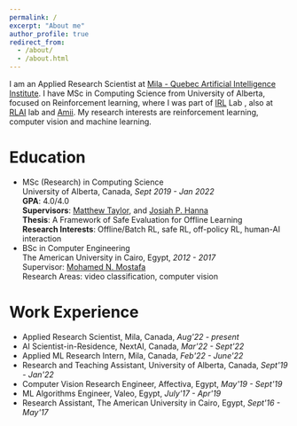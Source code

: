 ```yaml
---
permalink: /
excerpt: "About me"
author_profile: true
redirect_from:
  - /about/
  - /about.html
---
```

I am an Applied Research Scientist at [Mila - Quebec Artificial Intelligence Institute](https://mila.quebec/). I have MSc in Computing Science from University of Alberta, focused on Reinforcement learning, where I was part of [IRL](https://irll.ca/) Lab , also at [RLAI](http://rlai.ualberta.ca/) lab and [Amii](https://www.amii.ca/). My research interests are reinforcement learning, computer vision and machine learning.

Education
======
* MSc (Research) in Computing Science  
University of Alberta, Canada, <em>Sept 2019 - Jan 2022</em>  
**GPA**: 4.0/4.0   
**Supervisors**: [Matthew Taylor](https://drmatttaylor.net/), and [Josiah P. Hanna](https://pages.cs.wisc.edu/~jphanna/)  
**Thesis**: A Framework of Safe Evaluation for Offline Learning  
**Research Interests**: Offline/Batch RL, safe RL, off-policy RL, human-AI interaction 
* BSc in Computer Engineering  
The American University in Cairo, Egypt, <em>2012 - 2017</em>  
Supervisor: [Mohamed N. Mostafa](https://www.aucegypt.edu/fac/mohamedmoustafa)  
Research Areas: video classification, computer vision  

Work Experience
======
* Applied Research Scientist, Mila, Canada, <em>Aug'22 - present </em>
* AI Scientist-in-Residence, NextAI, Canada, <em>Mar'22 - Sept'22</em>
* Applied ML Research Intern, Mila, Canada, <em>Feb'22 - June'22</em>
* Research and Teaching Assistant, University of Alberta, Canada, <em>Sept'19 - Jan'22</em>
* Computer Vision Research Engineer, Affectiva, Egypt, <em>May'19 - Sept'19</em>
* ML Algorithms Engineer, Valeo, Egypt, <em>July'17 - Apr'19</em>
* Research Assistant, The American University in Cairo, Egypt, <em>Sept'16 - May'17</em>

[comment]: <> (News)

[comment]: <> (======)

[comment]: <> (- <em>December 2019</em>: I will be in Vancoveur to present my poster on [VolMap]&#40;https://arxiv.org/pdf/1906.11873.pdf&#41; in WiML workshop in NeurIPS 2019.)

[comment]: <> (- May 2019: [My paper]&#40;https://arxiv.org/pdf/1906.11873.pdf&#41; on Real-time semantic segmentation of 3D point clouds is accepted in ICML 2019 workshop on AI for Autonomous Driving!)

[comment]: <> (- May 2019: I am co-organzing the Deep Learning [IndabaXEgypt]&#40;https://sites.google.com/view/indabaxegypt&#41; to help spread knowledge and build capacity in machine learning.)

[comment]: <> (- December 2018: I will be attending the [Women in Machine Learning workshop]&#40;https://wimlworkshop.org/2018/&#41; co-located with NeurIPS 2018, in Montreal, Canada.)

[comment]: <> (- Nov. 2018: I am attending the Self-Organizing Conference on Machine Learning at Google Toronto, Canada, moderating the session on Autonomous vehicles. Checkout the full conference notes [here]&#40;https://gloriameltemiatay.github.io/SOCML2018/Report.pdf&#41;)

